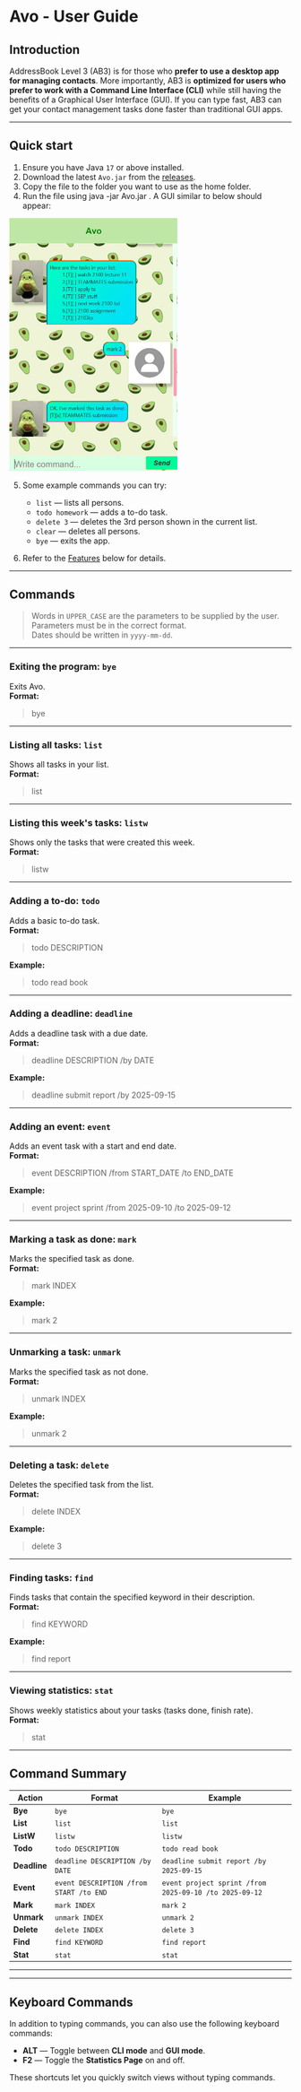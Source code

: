 # Avo - User Guide

## Introduction
AddressBook Level 3 (AB3) is for those who **prefer to use a desktop app for managing contacts**. More importantly, AB3 is **optimized for users who prefer to work with a Command Line Interface (CLI)** while still having the benefits of a Graphical User Interface (GUI). If you can type fast, AB3 can get your contact management tasks done faster than traditional GUI apps.

---

## Quick start

1. Ensure you have Java `17` or above installed.
2. Download the latest `Avo.jar` from the [releases](https://github.com/thomas5564/ip/releases).
3. Copy the file to the folder you want to use as the home folder.
4. Run the file using java -jar Avo.jar . A GUI similar to below should appear:

<img src="images/Ui.png" alt="Ui" width="300"/>

5. Some example commands you can try:
    * `list` — lists all persons.
    * `todo homework` — adds a to-do task.
    * `delete 3` — deletes the 3rd person shown in the current list.
    * `clear` — deletes all persons.
    * `bye` — exits the app.

6. Refer to the [Features](#features) below for details.

---

## Commands

> Words in `UPPER_CASE` are the parameters to be supplied by the user.  
> Parameters must be in the correct format.  
> Dates should be written in `yyyy-mm-dd`.

---

### Exiting the program: `bye`
Exits Avo.  
**Format:**  
>bye

---

### Listing all tasks: `list`
Shows all tasks in your list.  
**Format:**  
>list

---

### Listing this week's tasks: `listw`
Shows only the tasks that were created this week.  
**Format:**  
>listw

---

### Adding a to-do: `todo`
Adds a basic to-do task.  
**Format:**  
>todo DESCRIPTION

**Example:**  
>todo read book

---

### Adding a deadline: `deadline`
Adds a deadline task with a due date.  
**Format:**  
>deadline DESCRIPTION /by DATE

**Example:**  
>deadline submit report /by 2025-09-15

---

### Adding an event: `event`
Adds an event task with a start and end date.  
**Format:**  
>event DESCRIPTION /from START_DATE /to END_DATE

**Example:**  
>event project sprint /from 2025-09-10 /to 2025-09-12

---

### Marking a task as done: `mark`
Marks the specified task as done.  
**Format:**  
>mark INDEX

**Example:**  
>mark 2

---

### Unmarking a task: `unmark`
Marks the specified task as not done.  
**Format:**  
>unmark INDEX

**Example:**  
>unmark 2

---

### Deleting a task: `delete`
Deletes the specified task from the list.  
**Format:**  
>delete INDEX

**Example:**  
>delete 3

---

### Finding tasks: `find`
Finds tasks that contain the specified keyword in their description.  
**Format:**  
>find KEYWORD

**Example:**  
>find report
---

### Viewing statistics: `stat`
Shows weekly statistics about your tasks (tasks done, finish rate).  
**Format:**  
>stat

---

## Command Summary

| Action       | Format                                  | Example                                                |
|--------------|-----------------------------------------|--------------------------------------------------------|
| **Bye**      | `bye`                                   | `bye`                                                  |
| **List**     | `list`                                  | `list`                                                 |
| **ListW**    | `listw`                                 | `listw`                                                |
| **Todo**     | `todo DESCRIPTION`                      | `todo read book`                                       |
| **Deadline** | `deadline DESCRIPTION /by DATE`         | `deadline submit report /by 2025-09-15`                |
| **Event**    | `event DESCRIPTION /from START /to END` | `event project sprint /from 2025-09-10 /to 2025-09-12` |
| **Mark**     | `mark INDEX`                            | `mark 2`                                               |
| **Unmark**   | `unmark INDEX`                          | `unmark 2`                                             |
| **Delete**   | `delete INDEX`                          | `delete 3`                                             |
| **Find**     | `find KEYWORD`                          | `find report`                                          |
| **Stat**     | `stat`                                  | `stat`                                                 |


---
---

## Keyboard Commands

In addition to typing commands, you can also use the following keyboard commands:

- **ALT** — Toggle between **CLI mode** and **GUI mode**.
- **F2** — Toggle the **Statistics Page** on and off.


These shortcuts let you quickly switch views without typing commands.
